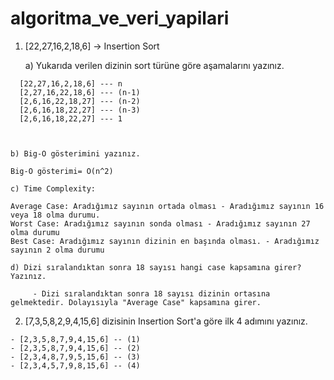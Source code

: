 # algoritma_ve_veri_yapilari

<!-- Patika, Veri Yapıları ve Algoritma Dersi Proje-1 -->

1) [22,27,16,2,18,6] -> Insertion Sort

    a) Yukarıda verilen dizinin sort türüne göre aşamalarını yazınız.

<!-- Patika eğitim videosunda verilen "Insertion Sort" dersine göre aşamalar yazılmıştır-->

      [22,27,16,2,18,6] --- n
      [2,27,16,22,18,6] --- (n-1)
      [2,6,16,22,18,27] --- (n-2)
      [2,6,16,18,22,27] --- (n-3)
      [2,6,16,18,22,27] --- 1



    b) Big-O gösterimini yazınız.

    Big-O gösterimi= O(n^2)

    c) Time Complexity: 
    
    Average Case: Aradığımız sayının ortada olması - Aradığımız sayının 16 veya 18 olma durumu.
    Worst Case: Aradığımız sayının sonda olması - Aradığımız sayının 27 olma durumu
    Best Case: Aradığımız sayının dizinin en başında olması. - Aradığımız sayının 2 olma durumu

    d) Dizi sıralandıktan sonra 18 sayısı hangi case kapsamına girer? Yazınız.

         - Dizi sıralandıktan sonra 18 sayısı dizinin ortasına gelmektedir. Dolayısıyla "Average Case" kapsamına girer.

  2)  [7,3,5,8,2,9,4,15,6] dizisinin Insertion Sort'a göre ilk 4 adımını yazınız.

  <!-- Patika eğitim videosunda verilen "Insertion Sort" dersine göre aşamalar yazılmıştır-->

    - [2,3,5,8,7,9,4,15,6] -- (1)
    - [2,3,5,8,7,9,4,15,6] -- (2)
    - [2,3,4,8,7,9,5,15,6] -- (3)
    - [2,3,4,5,7,9,8,15,6] -- (4)